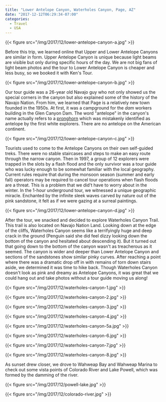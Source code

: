 ```yaml
---
title: "Lower Antelope Canyon, Waterholes Canyon, Page, AZ"
date: "2017-12-12T06:29:34-07:00"
categories:
  - Travel
  - USA
---
```


{{< figure src="/img/2017/12/lower-antelope-canyon-a.jpg" >}}

Before this trip, we learned online that Upper and Lower Antelope Canyons are similar in form. Upper Antelope Canyon is unique because light beams are visible but only during specific hours of the day. We are not big fans of light beam photos and the tour to Lower Antelope Canyon is cheaper and less busy, so we booked it with Ken's Tour.

<!--more-->

{{< figure src="/img/2017/12/lower-antelope-canyon-b.jpg" >}}

Our tour guide was a 26-year old Navajo guy who not only showed us the special corners in the canyon but also explained some of the history of the Navajo Nation. From him, we learned that Page is a relatively new town founded in the 1950s. At first, it was a campground for the _dam_ workers building in the Glen Canyon Dam.  The word "antelope" in the canyon's name actually refers to a [pronghorn](https://en.wikipedia.org/wiki/Pronghorn) which was mistakenly identified as antelope by the first white explorers. There are no antelope on the American continent.

{{< figure src="/img/2017/12/lower-antelope-canyon-c.jpg" >}}

Tourists used to come to the Antelope Canyons on their own self-guided treks. There were no stable staircases and steps to make an easy route through the narrow canyon. Then in 1997, a group of 12 explorers were trapped in the slots by a flash flood and the only survivor was a tour guide who was lucky enough to be somewhat familiar with the local geography. Current rules require that during the monsoon season (summer and early fall) operators may be required to cancel tour operations when flash floods are a threat. This is a problem that we did't have to worry about in the winter. In the 1-hour underground tour, we witnessed a unique geographic miracle. Enchanted by the infinite sleek waves carved by nature out of the pink sandstone, it felt as if we were gazing at a surreal paintings.

{{< figure src="/img/2017/12/lower-antelope-canyon-d.jpg" >}}

After the tour, we snacked and decided to explore Waterholes Canyon Trail. This trail is also located on  Navajo Nation Land. Looking down at the edge of the cliffs, Waterholes Canyon seems like a terrifyingly huge and deep crack in the ground (Penguin said she did feel dizzy looking down the bottom of the canyon and hesitated about descending it). But it turned out that going down to the bottom of the canyon wasn't as treacherous as it seemed. The canyon is wider and deeper than Lower Antelope Canyon and sections of the sandstones show similar pinky curves. After reaching a point where there was a dramatic drop off in with remains of torn down stairs aside, we determined it was time to hike back. Though Waterholes Canyon doesn't look as pink and dreamy as Antelope Canyons, it was great that we could hang out and take photos without a tour guide moving us along!

{{< figure src="/img/2017/12/waterholes-canyon-1.jpg" >}}

{{< figure src="/img/2017/12/waterholes-canyon-2.jpg" >}}

{{< figure src="/img/2017/12/waterholes-canyon-3.jpg" >}}

{{< figure src="/img/2017/12/waterholes-canyon-4.jpg" >}}

{{< figure src="/img/2017/12/waterholes-canyon-5a.jpg" >}}

{{< figure src="/img/2017/12/waterholes-canyon-6.jpg" >}}

{{< figure src="/img/2017/12/waterholes-canyon-7.jpg" >}}

{{< figure src="/img/2017/12/waterholes-canyon-8.jpg" >}}

As sunset drew closer, we drove to Wahweap Bay and Wahweap Marina to check out some vista points of Colorado River and Lake Powell, which was formed by the damming of the river.

{{< figure src="/img/2017/12/powell-lake.jpg" >}}

{{< figure src="/img/2017/12/colorado-river.jpg" >}}
